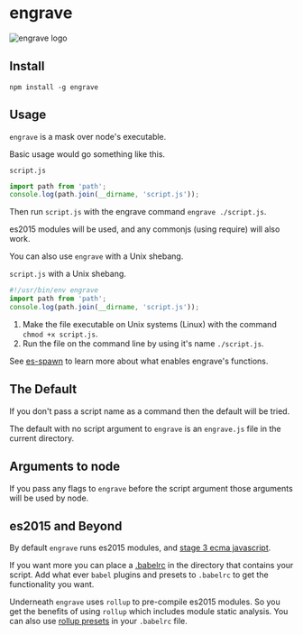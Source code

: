 engrave
===

![engrave logo](https://cldup.com/Ir-O0xVBpb.svg)

Install
------

`npm install -g engrave`

Usage
----

`engrave` is a mask over node's executable.

Basic usage would go something like this.

`script.js`

```javascript
import path from 'path';
console.log(path.join(__dirname, 'script.js'));
```

Then run `script.js` with the engrave command `engrave ./script.js`.

es2015 modules will be used, and any commonjs (using require) will also work.

You can also use `engrave` with a Unix shebang.

`script.js` with a Unix shebang.

```javascript
#!/usr/bin/env engrave
import path from 'path';
console.log(path.join(__dirname, 'script.js'));
```

1. Make the file executable on Unix systems (Linux) with the command `chmod +x script.js`.
2. Run the file on the command line by using it's name `./script.js`.

See [es-spawn](https://github.com/hollowdoor/es_spawn) to learn more about what enables engrave's functions.

The Default
-----------

If you don't pass a script name as a command then the default will be tried.

The default with no script argument to `engrave` is an `engrave.js` file in the current directory.

Arguments to node
-----------------

If you pass any flags to `engrave` before the script argument those arguments will be used by node.

es2015 and Beyond
-----------------

By default `engrave` runs es2015 modules, and [stage 3 ecma javascript](http://babeljs.io/docs/plugins/preset-stage-3/).

If you want more you can place a [.babelrc](https://babeljs.io/docs/usage/babelrc/) in the directory that contains your script. Add what ever `babel` plugins and presets to `.babelrc` to get the functionality you want.

Underneath `engrave` uses `rollup` to pre-compile es2015 modules. So you get the benefits of using `rollup` which includes module static analysis. You can also use [rollup presets](http://rollupjs.org/guide/#using-rollup-with-babel) in your `.babelrc` file.
